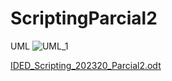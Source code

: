 # ScriptingParcial2





UML
![UML_1](https://github.com/LemurWater/ScriptingParcial2/assets/38868316/31b632b1-50f6-4b1c-aa29-6c7e0a68ee9c)

[IDED_Scripting_202320_Parcial2.odt](https://github.com/LemurWater/ScriptingParcial2/files/12774923/IDED_Scripting_202320_Parcial2.odt)
